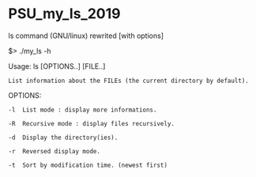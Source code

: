 # PSU_my_ls_2019
ls command (GNU/linux) rewrited [with options]

$> ./my_ls -h

Usage: ls [OPTIONS..] [FILE..]

    List information about the FILEs (the current directory by default).


OPTIONS:

    -l	List mode : display more informations.

    -R	Recursive mode : display files recursively.

    -d	Display the directory(ies).

    -r	Reversed display mode.
 
    -t	Sort by modification time. (newest first)
